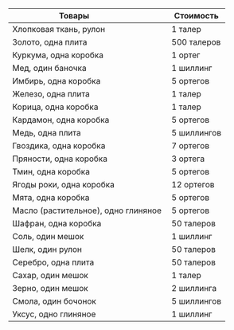 Товары              | Стоимость
---------------------|-------------
Хлопковая ткань, рулон | 1 талер
Золото, одна плита     | 500 талеров
Куркума, одна коробка   | 1 ортег
Мед, один баночка       | 1 шиллинг
Имбирь, одна коробка    | 5 ортегов
Железо, одна плита      | 1 талер
Корица, одна коробка    | 1 талер
Кардамон, одна коробка  | 5 ортегов
Медь, одна плита        | 5 шиллингов
Гвоздика, одна коробка  | 7 ортегов
Пряности, одна коробка   | 3 ортега
Тмин, одна коробка      | 5 ортегов
Ягоды роки, одна коробка | 12 ортегов
Мята, одна коробка      | 5 ортегов
Масло (растительное), одно глиняное  | 5 ортегов
Шафран, одна коробка    | 50 талеров
Соль, один мешок        | 1 шиллинг
Шелк, один рулон        | 50 талеров
Серебро, одна плита     | 50 талеров
Сахар, один мешок       | 1 талер
Зерно, один мешок       | 2 шиллинга
Смола, один бочонок     | 5 шиллингов
Уксус, одно глиняное    | 1 шиллинг